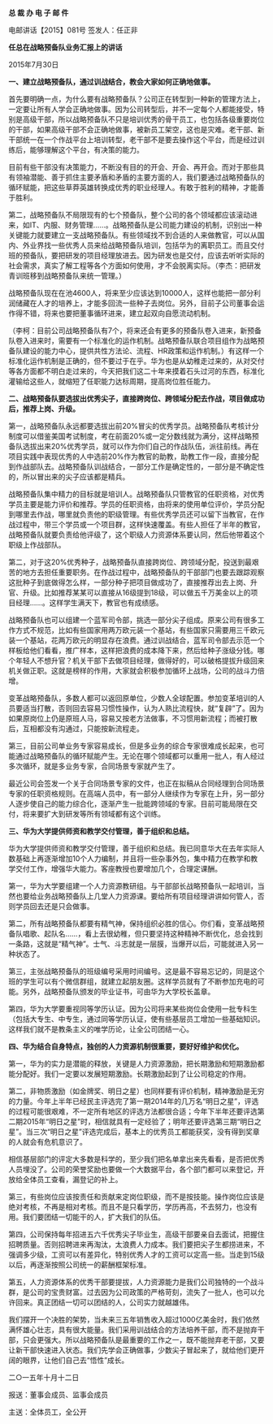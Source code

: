 **总 裁 办 电 子 邮 件**

 

电邮讲话【2015】081号         签发人：任正非

**任总在战略预备队业务汇报上的讲话**

2015年7月30日

**一、建立战略预备队，通过训战结合，教会大家如何正确地做事。**

首先要明确一点，为什么要有战略预备队？公司正在转型到一种新的管理方法上，一定要让所有人学会正确地做事。因为公司转型后，并不一定每个人都能接受，特别是高级干部，所以战略预备队不只是培训优秀的骨干员工，也包括各级重要岗位的干部，如果高级干部不会正确地做事，被新员工架空，这也是灾难。老干部、新干部统一在一个作战平台上培训转型，老干部不是要去操作这个平台，而是经过训练后，能够理解这个平台，有决策的能力。

目前有些干部没有决策能力，不断没有目的的开会、开会、再开会。而对于那些具有领袖潜能、善于抓住主要矛盾和矛盾的主要方面的人，我们要通过战略预备队的循环赋能，把这些草莽英雄转换成优秀的职业经理人。有敢于胜利的精神，才能善于胜利。

第二，战略预备队不局限现有的七个预备队，整个公司的各个领域都应该滚动进来，如IT、内服、财务管理……。战略预备队是公司能力建设的机制，识别出一种关键能力就要建立一支战略预备队。有些领域找不到合适的人来做教官，可以从国内、外业界找一些优秀人员来给战略预备队培训，包括华为的离职员工。而且交付班的预备队，要把研发的项目经理放进去。因为研发也是交付，应该去听听实际的社会需求，真实了解工程等各个方面如何使用，才不会脱离实际。（李杰：把研发青训班移到战略预备队来统一管理。）

战略预备队现在在池4600人，将来至少应该达到10000人，这样也能把一部分利润储藏在人才的培养上，才能多回流一些种子去岗位。另外，目前子公司董事会运作得不错，将来也要把董事循环进来，建立起双向自愿流动机制。

（李柯：目前公司战略预备队有7个，将来还会有更多的预备队卷入进来，新预备队卷入进来时，需要有一个标准化的运作机制。战略预备队联合项目组作为战略预备队建设的能力中心，提供共性方法论、流程、HR政策和运作机制。）有这样一个标准化运作机制是正确的，但不要过于在乎。华为也是从幼稚走过来的，从对交付等各方面都不明白走过来的，今天把我们这二十年来摸着石头过河的东西，标准化灌输给这些人，就缩短了任职能力达标周期，提高岗位胜任能力。



**二、战略预备队要选拔出优秀尖子，直接跨岗位、跨领域分配去作战，项目做成功后，推荐上岗、升级。**

第一，战略预备队永远都要选拔出前20%冒尖的优秀学员。战略预备队考核计分制度可以借鉴美国考试制度，考在前面20%或一定分数线就为满分，这样战略预备队选拔出来20%优秀学员，就可以作为你们自己的作战队伍，派往前线。再在项目实践中表现优秀的人中选前20%作为教官的助教，助教工作一段，直接分配到作战部队去。战略预备队训战结合，一部分工作是确定性的，一部分是不确定性的，所以冒出来的尖子应该都是精兵。

战略预备队集中精力的目标就是培训人。战略预备队只管教官的任职资格，对优秀学员主要是能力评价和推荐。学员的任职资格，由将来的使用单位评价，学员分配到哪里去作战，哪里就负责他的职级管理。有些优秀学员还可以留下当教官，在作战过程中，带三个学员或一个项目群，这样快速覆盖。有些人担任了半年的教官，战略预备队就要负责给他评级了，这个职级人力资源体系要认同，然后他带着这个职级上作战部队。

第二，对于这20%优秀种子，战略预备队直接跨岗位、跨领域分配，投送到最艰苦的地方去担任重要职务。在作战过程中，战略预备队的干部部门也要去跟踪观察这批种子到底做得怎么样，一部分种子把项目做成功了，直接推荐出去上岗、升官、升级。比如推荐某某可以直接从16级提到18级，可以做五千万美金以上的项目经理……。这样学生满天下，教官也有成绩感。

战略预备队也可以组建一个蓝军司令部，挑选一部分尖子组成。原来公司有很多工作方式不规范，比如有些国家用两万欧元装一个基站，有些国家只需要用三千欧元装一个基站，花两万欧元的明显存在浪费。通过训战结合，蓝军司令部去示范一个样板给他们看看，推广样本，这样把浪费的成本降下来，然后给种子涨级分钱。哪个年轻人不想升官？机关干部下去做项目经理，做得好的，可以破格提拔升级回来机关做正职。这就是榜样的作用，大家就会积极参加循环上战场，公司的战斗力倍增。

变革战略预备队，多数人都可以返回原单位，少数人全球配置。参加变革培训的人员要适当打散，否则回去容易习惯性操作，认为人熟比流程快，就“复辟”了。因为如果原岗位上仍是原班人马，容易又按老方法做事，不习惯用新流程；而被打散后，互相都没有沟通过，只能按新流程走。

第三，目前公司单业务专家容易成长，但是多业务的综合专家很难成长起来，也可能通过战略预备队的循环赋能产生。无论在哪个领域都可以重用一批人，有人经过多次循环，就是多业务专家，合同场景专家就产生了。

最近公司会签发一个关于合同场景专家的文件，也正在拟稿从合同经理到合同场景专家的任职资格规则。在高端人员中，有一部分人继续作为专家在上升，另一部分人逐步使自己的能力综合化，逐渐产生一批能跨领域的专家。目前可能局限在交付，将来要扩大到研发等所有领域都有这个训练。



**三、华为大学提供师资和教学交付管理，善于组织和总结。**

华为大学提供师资和教学交付管理，善于组织和总结。我已同意华大在去年实际人数基础上再逐渐增加10个人力编制，并且将一些杂事外包，集中精力在教学和教学交付工作，增强华大能力。客座教授也要增加几个，合理定课酬。

第一，华为大学要组建一个人力资源教研组。与干部部长战略预备队一起培训，当然也要给业务战略预备队上几堂人力资源课。要给所有项目经理讲讲如何管人，否则学员回去还是只会做事。

第二，所有战略预备队都要有精气神，保持组织必胜的信心。你们看，变革战略预备队唱歌、起队名……，看上去很幼稚，但只要坚持这种精神不断优化，总会找到一条路，这就是“精气神”。士气、斗志就是一层膜，当爆开以后，可能就进入另一种状态了。

第三，主张战略预备队的班级编号采用时间编号。这是最不容易忘记的，同是这个班的学生可以有个微信群组，就建立起朋友圈。这样学员就有了不断参加充电的可能。另外，战略预备队颁发的毕业证书，可由华为大学校长盖章。

第四，华为大学要重视同等学历认证。因为公司将来某些岗位会使用一批专科生（包括大专生、中专生，通过同等学历认证，使有些基层员工增加一些基础知识。这样我们就不是教条主义的唯学历论，让全公司团结一心。



**四、华为结合自身特点，独创的人力资源机制很重要，要好好维护和优化。**

第一，华为的实力是潜能的释放，关键是人力资源激励，把长期激励和短期激励都能分配好。我们一定要以发展短期激励。长期激励起到了让公司稳定的作用。

第二，非物质激励（如金牌奖、明日之星）也同样要有评价机制，精神激励是无穷的力量。今年上半年已经民主评选完了第一期2014年的几万名“明日之星”，评选的过程可能很艰难，不一定所有地区的评选方法都很合适；今年下半年还要评选第二期2015年“明日之星”时，相信就具有一定经验了；明年还要评选第三期“明日之星”。当三次“明日之星”评选完成后，基本上的优秀员工都能获奖，没有得到奖章的人就会有危机意识了。

相信基层部门的评定大多数是科学的，至少我们把名单拿出来先看看，是否把优秀人员埋没了。公司的荣誉奖励也要做一个大数据平台，各个部门都可以来登记，开放给全体员工查看，漏登记的补上。

第三，有些岗位应该按责任和贡献来定岗位职级，而不是按技能。操作岗位应该是绝对考核，不再是相对考核。而且不是只看学历，学历再高，不去努力，也没有用。我们要团结一切能干的人，扩大我们的队伍。

第四，公司保持每年招进五六千优秀尖子毕业生，高级干部要亲自去面试，把握住招聘质量。否则招聘进来再淘汰，太浪费人力成本。我们要把尖子生都捞进来，不强调多少级，工资可以有差异化，特别优秀人才的工资可以定高一些。当走到15级以后，再逐渐按照公司统一的薪酬框架标准。

第五，人力资源体系的优秀干部要提拔，人力资源能力是我们公司独特的一个战斗群，是公司的宝贵财富。过去因为公司政策的严格苛刻，流失了一批人，也可以允许回来。真正团结一切可以团结的人，公司实力就越雄伟。



我们摆开一个决胜的架势，当未来三五年销售收入超过1000亿美金时，我们依然满怀雄心壮志，具有很大能量。我们采用训战结合的方法培养干部，而不是抛弃干部，只会更强大。所以战略预备队是最重要的工作之一，既不能抛弃老干部，又要让新干部快速进入状态。我们先学会正确做事，少数尖子冒起来了，就给他们更开阔的眼界，让他们自己去“悟性”成长。

 



二○一五年十月十二日

 



报送：董事会成员、监事会成员

主送：全体员工，全公开